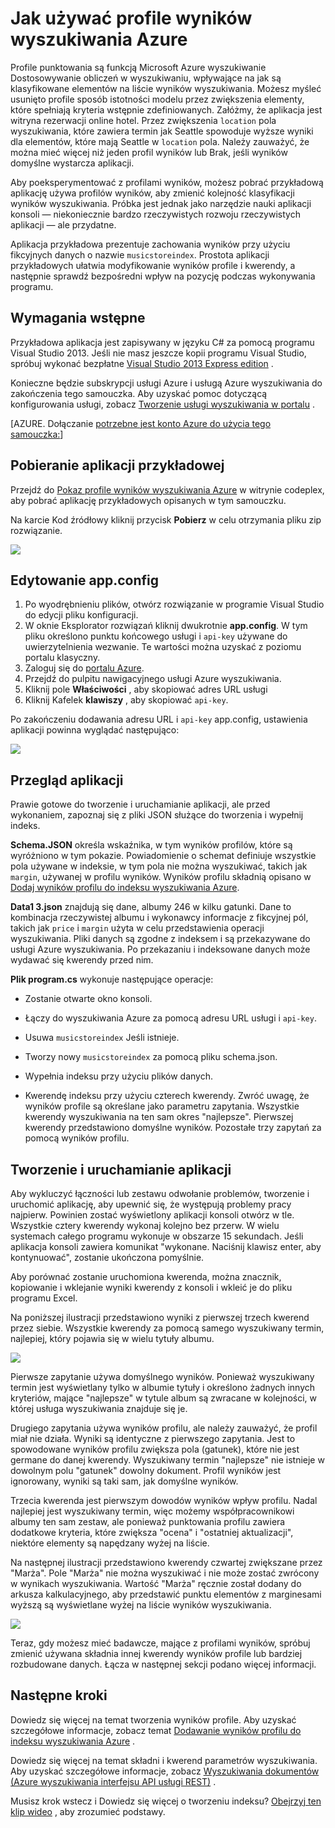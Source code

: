 <properties 
    pageTitle="Jak używać wyników profilów w wyszukiwaniu Azure | Microsoft Azure | Usługa wyszukiwania hostowanej chmury" 
    description="Dostosowywanie wyszukiwania klasyfikowania za pośrednictwem wyników profile w wyszukiwaniu Azure, usługi wyszukiwania w chmurze obsługiwane w programie Microsoft Azure." 
    services="search" 
    documentationCenter="" 
    authors="HeidiSteen" 
    manager="mblythe" 
    editor=""/>

<tags 
    ms.service="search" 
    ms.devlang="rest-api" 
    ms.workload="search" 
    ms.topic="article" 
    ms.tgt_pltfrm="na" 
    ms.date="10/17/2016" 
    ms.author="heidist"/>

# <a name="how-to-use-scoring-profiles-in-azure-search"></a>Jak używać profile wyników wyszukiwania Azure

Profile punktowania są funkcją Microsoft Azure wyszukiwanie Dostosowywanie obliczeń w wyszukiwaniu, wpływające na jak są klasyfikowane elementów na liście wyników wyszukiwania. Możesz myśleć usunięto profile sposób istotności modelu przez zwiększenia elementy, które spełniają kryteria wstępnie zdefiniowanych. Załóżmy, że aplikacja jest witryna rezerwacji online hotel. Przez zwiększenia `location` pola wyszukiwania, które zawiera termin jak Seattle spowoduje wyższe wyniki dla elementów, które mają Seattle w `location` pola. Należy zauważyć, że można mieć więcej niż jeden profil wyników lub Brak, jeśli wyników domyślne wystarcza aplikacji.

Aby poeksperymentować z profilami wyników, możesz pobrać przykładową aplikację używa profilów wyników, aby zmienić kolejność klasyfikacji wyników wyszukiwania. Próbka jest jednak jako narzędzie nauki aplikacji konsoli — niekoniecznie bardzo rzeczywistych rozwoju rzeczywistych aplikacji — ale przydatne. 

Aplikacja przykładowa prezentuje zachowania wyników przy użyciu fikcyjnych danych o nazwie `musicstoreindex`. Prostota aplikacji przykładowych ułatwia modyfikowanie wyników profile i kwerendy, a następnie sprawdź bezpośredni wpływ na pozycję podczas wykonywania programu.

<a id="sub-1"></a>
## <a name="prerequisites"></a>Wymagania wstępne

Przykładowa aplikacja jest zapisywany w języku C# za pomocą programu Visual Studio 2013. Jeśli nie masz jeszcze kopii programu Visual Studio, spróbuj wykonać bezpłatne [Visual Studio 2013 Express edition](http://www.visualstudio.com/products/visual-studio-express-vs.aspx) .

Konieczne będzie subskrypcji usługi Azure i usługą Azure wyszukiwania do zakończenia tego samouczka. Aby uzyskać pomoc dotyczącą konfigurowania usługi, zobacz [Tworzenie usługi wyszukiwania w portalu](search-create-service-portal.md) .

[AZURE. Dołączanie [potrzebne jest konto Azure do użycia tego samouczka:](../../includes/free-trial-note.md)]

<a id="sub-2"></a>
## <a name="download-the-sample-application"></a>Pobieranie aplikacji przykładowej

Przejdź do [Pokaz profile wyników wyszukiwania Azure](https://azuresearchscoringprofiles.codeplex.com/) w witrynie codeplex, aby pobrać aplikację przykładowych opisanych w tym samouczku.

Na karcie Kod źródłowy kliknij przycisk **Pobierz** w celu otrzymania pliku zip rozwiązanie. 

 ![][12]

<a id="sub-3"></a>
## <a name="edit-appconfig"></a>Edytowanie app.config

1. Po wyodrębnieniu plików, otwórz rozwiązanie w programie Visual Studio do edycji pliku konfiguracji.
1. W oknie Eksplorator rozwiązań kliknij dwukrotnie **app.config**. W tym pliku określono punktu końcowego usługi i `api-key` używane do uwierzytelnienia wezwanie. Te wartości można uzyskać z poziomu portalu klasyczny.
1. Zaloguj się do [portalu Azure](https://portal.azure.com).
1. Przejdź do pulpitu nawigacyjnego usługi Azure wyszukiwania.
1. Kliknij pole **Właściwości** , aby skopiować adres URL usługi
1. Kliknij Kafelek **klawiszy** , aby skopiować `api-key`.

Po zakończeniu dodawania adresu URL i `api-key` app.config, ustawienia aplikacji powinna wyglądać następująco:

   ![][11]


<a id="sub-4"></a>
## <a name="explore-the-application"></a>Przegląd aplikacji

Prawie gotowe do tworzenie i uruchamianie aplikacji, ale przed wykonaniem, zapoznaj się z pliki JSON służące do tworzenia i wypełnij indeks.

**Schema.JSON** określa wskaźnika, w tym wyników profilów, które są wyróżniono w tym pokazie. Powiadomienie o schemat definiuje wszystkie pola używane w indeksie, w tym pola nie można wyszukiwać, takich jak `margin`, używanej w profilu wyników. Wyników profilu składnią opisano w [Dodaj wyników profilu do indeksu wyszukiwania Azure](http://msdn.microsoft.com/library/azure/dn798928.aspx).

**Data1 3.json** znajdują się dane, albumy 246 w kilku gatunki. Dane to kombinacja rzeczywistej albumu i wykonawcy informacje z fikcyjnej pól, takich jak `price` i `margin` użyta w celu przedstawienia operacji wyszukiwania. Pliki danych są zgodne z indeksem i są przekazywane do usługi Azure wyszukiwania. Po przekazaniu i indeksowane danych może wydawać się kwerendy przed nim.

**Plik program.cs** wykonuje następujące operacje:

- Zostanie otwarte okno konsoli.

- Łączy do wyszukiwania Azure za pomocą adresu URL usługi i `api-key`.

- Usuwa `musicstoreindex` Jeśli istnieje.

- Tworzy nowy `musicstoreindex` za pomocą pliku schema.json.

- Wypełnia indeksu przy użyciu plików danych.

- Kwerendę indeksu przy użyciu czterech kwerendy. Zwróć uwagę, że wyników profile są określane jako parametru zapytania. Wszystkie kwerendy wyszukiwania na ten sam okres "najlepsze". Pierwszej kwerendy przedstawiono domyślne wyników. Pozostałe trzy zapytań za pomocą wyników profilu.

<a id="sub-5"></a>
## <a name="build-and-run-the-application"></a>Tworzenie i uruchamianie aplikacji

Aby wykluczyć łączności lub zestawu odwołanie problemów, tworzenie i uruchomić aplikację, aby upewnić się, że występują problemy pracy najpierw. Powinien zostać wyświetlony aplikacji konsoli otwórz w tle. Wszystkie cztery kwerendy wykonaj kolejno bez przerw. W wielu systemach całego programu wykonuje w obszarze 15 sekundach. Jeśli aplikacja konsoli zawiera komunikat "wykonane. Naciśnij klawisz enter, aby kontynuować", zostanie ukończona pomyślnie. 

Aby porównać zostanie uruchomiona kwerenda, można znacznik, kopiowanie i wklejanie wyniki kwerendy z konsoli i wkleić je do pliku programu Excel. 

Na poniższej ilustracji przedstawiono wyniki z pierwszej trzech kwerend przez siebie. Wszystkie kwerendy za pomocą samego wyszukiwany termin, najlepiej, który pojawia się w wielu tytuły albumu.

   ![][10]

Pierwsze zapytanie używa domyślnego wyników. Ponieważ wyszukiwany termin jest wyświetlany tylko w albumie tytuły i określono żadnych innych kryteriów, mające "najlepsze" w tytule album są zwracane w kolejności, w której usługa wyszukiwania znajduje się je. 

Drugiego zapytania używa wyników profilu, ale należy zauważyć, że profil miał nie działa. Wyniki są identyczne z pierwszego zapytania. Jest to spowodowane wyników profilu zwiększa pola (gatunek), które nie jest germane do danej kwerendy. Wyszukiwany termin "najlepsze" nie istnieje w dowolnym polu "gatunek" dowolny dokument. Profil wyników jest ignorowany, wyniki są taki sam, jak domyślne wyników.  

Trzecia kwerenda jest pierwszym dowodów wyników wpływ profilu. Nadal najlepiej jest wyszukiwany termin, więc możemy współpracownikowi albumy ten sam zestaw, ale ponieważ punktowania profilu zawiera dodatkowe kryteria, które zwiększa "ocena" i "ostatniej aktualizacji", niektóre elementy są napędzany wyżej na liście.

Na następnej ilustracji przedstawiono kwerendy czwartej zwiększane przez "Marża". Pole "Marża" nie można wyszukiwać i nie może zostać zwrócony w wynikach wyszukiwania. Wartość "Marża" ręcznie został dodany do arkusza kalkulacyjnego, aby przedstawić punktu elementów z marginesami wyższą są wyświetlane wyżej na liście wyników wyszukiwania. 

   ![][9]

Teraz, gdy możesz mieć badawcze, mające z profilami wyników, spróbuj zmienić używana składnia innej kwerendy wyników profile lub bardziej rozbudowane danych. Łącza w następnej sekcji podano więcej informacji.

<a id="next-steps"></a>
## <a name="next-steps"></a>Następne kroki

Dowiedz się więcej na temat tworzenia wyników profile. Aby uzyskać szczegółowe informacje, zobacz temat [Dodawanie wyników profilu do indeksu wyszukiwania Azure](http://msdn.microsoft.com/library/azure/dn798928.aspx) .

Dowiedz się więcej na temat składni i kwerend parametrów wyszukiwania. Aby uzyskać szczegółowe informacje, zobacz [Wyszukiwania dokumentów (Azure wyszukiwania interfejsu API usługi REST)](http://msdn.microsoft.com/library/azure/dn798927.aspx) .

Musisz krok wstecz i Dowiedz się więcej o tworzeniu indeksu? [Obejrzyj ten klip wideo](http://channel9.msdn.com/Shows/Cloud+Cover/Cloud-Cover-152-Azure-Search-with-Liam-Cavanagh) , aby zrozumieć podstawy.

<!--Anchors-->
[Prerequisites]: #sub-1
[Download the sample application]: #sub-2
[Edit app.config]: #sub-3
[Explore the application]: #sub-4
[Build and run the application]: #sub-5
[Next steps]: #next-steps

<!--Image references-->
[12]: ./media/search-get-started-scoring-profiles/AzureSearch_CodeplexDownload.PNG
[11]: ./media/search-get-started-scoring-profiles/AzureSearch_Scoring_AppConfig.PNG
[10]: ./media/search-get-started-scoring-profiles/AzureSearch_XLSX1.PNG
[9]: ./media/search-get-started-scoring-profiles/AzureSearch_XLSX2.PNG 